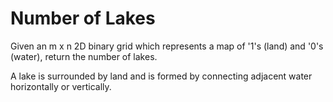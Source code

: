 # Number of Lakes

Given an m x n 2D binary grid which represents a map of '1's (land) and '0's (water), return the number of lakes.

A lake is surrounded by land and is formed by connecting adjacent water horizontally or vertically.   

